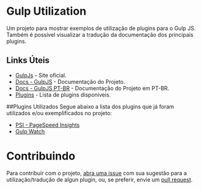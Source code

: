 # Gulp Utilization

Um projeto para mostrar exemplos de utilização de plugins para o Gulp JS. Também é possível visualizar a tradução da documentação dos principais plugins.



## Links Úteis

* [GulpJs](http://gulpjs.com/) - Site oficial.
* [Docs - GulpJS](https://github.com/gulpjs/gulp/blob/master/docs/getting-started.md) - Documentação do Projeto.
* [Docs - GulpJS PT-BR](https://github.com/YanMagale/gulp-docs-pt) - Documentação do Projeto em PT-BR.
* [Plugins](http://gulpjs.com/plugins/) - Lista de plugins disponíveis.


##Plugins Utilizados
Segue abaixo a lista dos plugins que já foram utilizados e/ou exemplificados no projeto:

* [PSI - PageSpeed Insights](https://github.com/YanMagale/gulp-utilization/tree/master/psi)
* [Gulp Watch]()



# Contribuindo

Para contribuir com o projeto, [abra uma issue](https://github.com/YanMagale/gulp-utilization/issues) com sua sugestão para a utilização/tradução de algun plugin, ou, se preferir, envie um [pull request](https://github.com/YanMagale/gulp-utilization/pulls).
